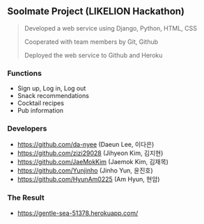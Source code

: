 ## Soolmate Project (LIKELION Hackathon)
> Developed a web service using Django, Python, HTML, CSS
>
> Cooperated with team members by Git, Github
>
> Deployed the web service to Github and Heroku

### Functions
- Sign up, Log in, Log out
- Snack recommendations
- Cocktail recipes
- Pub information

### Developers
- https://github.com/da-nyee (Daeun Lee, 이다은)
- https://github.com/zizi29028 (Jihyeon Kim, 김지현)
- https://github.com/JaeMokKim (Jaemok Kim, 김재목)
- https://github.com/Yunjinho (Jinho Yun, 윤진호)
- https://github.com/HyunAm0225 (Am Hyun, 현암)

### The Result
- https://gentle-sea-51378.herokuapp.com/
